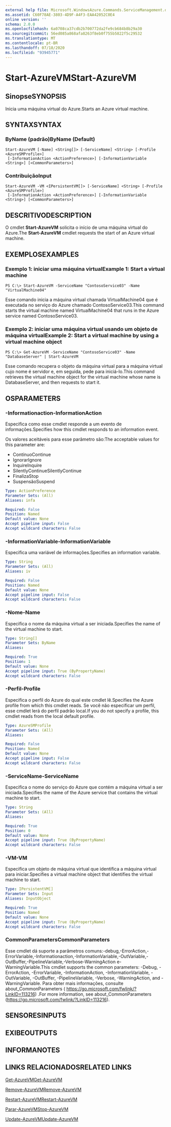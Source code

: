 ```yaml
---
external help file: Microsoft.WindowsAzure.Commands.ServiceManagement.dll-Help.xml
ms.assetid: C60F78AE-3803-4D9F-A4F3-EAA42052C0E4
online version: ''
schema: 2.0.0
ms.openlocfilehash: 6a0708ca37cdb2b700772da2fe9cb684b8b29a30
ms.sourcegitcommit: 56ed085a868afa8263f8eb0f755b5822f5c29532
ms.translationtype: MT
ms.contentlocale: pt-BR
ms.lasthandoff: 07/18/2020
ms.locfileid: "93945771"
---
```

# <span data-ttu-id="7cc36-101">Start-AzureVM</span><span class="sxs-lookup"><span data-stu-id="7cc36-101">Start-AzureVM</span></span>

## <span data-ttu-id="7cc36-102">Sinopse</span><span class="sxs-lookup"><span data-stu-id="7cc36-102">SYNOPSIS</span></span>
<span data-ttu-id="7cc36-103">Inicia uma máquina virtual do Azure.</span><span class="sxs-lookup"><span data-stu-id="7cc36-103">Starts an Azure virtual machine.</span></span>

## <span data-ttu-id="7cc36-104">SYNTAX</span><span class="sxs-lookup"><span data-stu-id="7cc36-104">SYNTAX</span></span>

### <span data-ttu-id="7cc36-105">ByName (padrão)</span><span class="sxs-lookup"><span data-stu-id="7cc36-105">ByName (Default)</span></span>
```
Start-AzureVM [-Name] <String[]> [-ServiceName] <String> [-Profile <AzureSMProfile>]
 [-InformationAction <ActionPreference>] [-InformationVariable <String>] [<CommonParameters>]
```

### <span data-ttu-id="7cc36-106">Contribuição</span><span class="sxs-lookup"><span data-stu-id="7cc36-106">Input</span></span>
```
Start-AzureVM -VM <IPersistentVM[]> [-ServiceName] <String> [-Profile <AzureSMProfile>]
 [-InformationAction <ActionPreference>] [-InformationVariable <String>] [<CommonParameters>]
```

## <span data-ttu-id="7cc36-107">DESCRITIVO</span><span class="sxs-lookup"><span data-stu-id="7cc36-107">DESCRIPTION</span></span>
<span data-ttu-id="7cc36-108">O cmdlet **Start-AzureVM** solicita o início de uma máquina virtual do Azure.</span><span class="sxs-lookup"><span data-stu-id="7cc36-108">The **Start-AzureVM** cmdlet requests the start of an Azure virtual machine.</span></span>

## <span data-ttu-id="7cc36-109">EXEMPLOS</span><span class="sxs-lookup"><span data-stu-id="7cc36-109">EXAMPLES</span></span>

### <span data-ttu-id="7cc36-110">Exemplo 1: iniciar uma máquina virtual</span><span class="sxs-lookup"><span data-stu-id="7cc36-110">Example 1: Start a virtual machine</span></span>
```
PS C:\> Start-AzureVM -ServiceName "ContosoService03" -Name "VirtualMachine04"
```

<span data-ttu-id="7cc36-111">Esse comando inicia a máquina virtual chamada VirtualMachine04 que é executada no serviço do Azure chamado ContosoService03.</span><span class="sxs-lookup"><span data-stu-id="7cc36-111">This command starts the virtual machine named VirtualMachine04 that runs in the Azure service named ContosoService03.</span></span>

### <span data-ttu-id="7cc36-112">Exemplo 2: iniciar uma máquina virtual usando um objeto de máquina virtual</span><span class="sxs-lookup"><span data-stu-id="7cc36-112">Example 2: Start a virtual machine by using a virtual machine object</span></span>
```
PS C:\> Get-AzureVM -ServiceName "ContosoService03" -Name "DatabaseServer" | Start-AzureVM
```

<span data-ttu-id="7cc36-113">Esse comando recupera o objeto da máquina virtual para a máquina virtual cujo nome é servidor e, em seguida, pede para iniciá-lo.</span><span class="sxs-lookup"><span data-stu-id="7cc36-113">This command retrieves the virtual machine object for the virtual machine whose name is DatabaseServer, and then requests to start it.</span></span>

## <span data-ttu-id="7cc36-114">OS</span><span class="sxs-lookup"><span data-stu-id="7cc36-114">PARAMETERS</span></span>

### <span data-ttu-id="7cc36-115">-Informationaction</span><span class="sxs-lookup"><span data-stu-id="7cc36-115">-InformationAction</span></span>
<span data-ttu-id="7cc36-116">Especifica como esse cmdlet responde a um evento de informações.</span><span class="sxs-lookup"><span data-stu-id="7cc36-116">Specifies how this cmdlet responds to an information event.</span></span>

<span data-ttu-id="7cc36-117">Os valores aceitáveis para esse parâmetro são:</span><span class="sxs-lookup"><span data-stu-id="7cc36-117">The acceptable values for this parameter are:</span></span>

- <span data-ttu-id="7cc36-118">Contínuo</span><span class="sxs-lookup"><span data-stu-id="7cc36-118">Continue</span></span>
- <span data-ttu-id="7cc36-119">Ignorar</span><span class="sxs-lookup"><span data-stu-id="7cc36-119">Ignore</span></span>
- <span data-ttu-id="7cc36-120">Inquire</span><span class="sxs-lookup"><span data-stu-id="7cc36-120">Inquire</span></span>
- <span data-ttu-id="7cc36-121">SilentlyContinue</span><span class="sxs-lookup"><span data-stu-id="7cc36-121">SilentlyContinue</span></span>
- <span data-ttu-id="7cc36-122">Finaliza</span><span class="sxs-lookup"><span data-stu-id="7cc36-122">Stop</span></span>
- <span data-ttu-id="7cc36-123">Suspensão</span><span class="sxs-lookup"><span data-stu-id="7cc36-123">Suspend</span></span>

```yaml
Type: ActionPreference
Parameter Sets: (All)
Aliases: infa

Required: False
Position: Named
Default value: None
Accept pipeline input: False
Accept wildcard characters: False
```

### <span data-ttu-id="7cc36-124">-InformationVariable</span><span class="sxs-lookup"><span data-stu-id="7cc36-124">-InformationVariable</span></span>
<span data-ttu-id="7cc36-125">Especifica uma variável de informações.</span><span class="sxs-lookup"><span data-stu-id="7cc36-125">Specifies an information variable.</span></span>

```yaml
Type: String
Parameter Sets: (All)
Aliases: iv

Required: False
Position: Named
Default value: None
Accept pipeline input: False
Accept wildcard characters: False
```

### <span data-ttu-id="7cc36-126">-Nome</span><span class="sxs-lookup"><span data-stu-id="7cc36-126">-Name</span></span>
<span data-ttu-id="7cc36-127">Especifica o nome da máquina virtual a ser iniciada.</span><span class="sxs-lookup"><span data-stu-id="7cc36-127">Specifies the name of the virtual machine to start.</span></span>

```yaml
Type: String[]
Parameter Sets: ByName
Aliases: 

Required: True
Position: 1
Default value: None
Accept pipeline input: True (ByPropertyName)
Accept wildcard characters: False
```

### <span data-ttu-id="7cc36-128">-Perfil</span><span class="sxs-lookup"><span data-stu-id="7cc36-128">-Profile</span></span>
<span data-ttu-id="7cc36-129">Especifica o perfil do Azure do qual este cmdlet lê.</span><span class="sxs-lookup"><span data-stu-id="7cc36-129">Specifies the Azure profile from which this cmdlet reads.</span></span>
<span data-ttu-id="7cc36-130">Se você não especificar um perfil, esse cmdlet lerá do perfil padrão local.</span><span class="sxs-lookup"><span data-stu-id="7cc36-130">If you do not specify a profile, this cmdlet reads from the local default profile.</span></span>

```yaml
Type: AzureSMProfile
Parameter Sets: (All)
Aliases: 

Required: False
Position: Named
Default value: None
Accept pipeline input: False
Accept wildcard characters: False
```

### <span data-ttu-id="7cc36-131">-ServiceName</span><span class="sxs-lookup"><span data-stu-id="7cc36-131">-ServiceName</span></span>
<span data-ttu-id="7cc36-132">Especifica o nome do serviço do Azure que contém a máquina virtual a ser iniciada.</span><span class="sxs-lookup"><span data-stu-id="7cc36-132">Specifies the name of the Azure service that contains the virtual machine to start.</span></span>

```yaml
Type: String
Parameter Sets: (All)
Aliases: 

Required: True
Position: 0
Default value: None
Accept pipeline input: True (ByPropertyName)
Accept wildcard characters: False
```

### <span data-ttu-id="7cc36-133">-VM</span><span class="sxs-lookup"><span data-stu-id="7cc36-133">-VM</span></span>
<span data-ttu-id="7cc36-134">Especifica um objeto de máquina virtual que identifica a máquina virtual para iniciar.</span><span class="sxs-lookup"><span data-stu-id="7cc36-134">Specifies a virtual machine object that identifies the virtual machine to start.</span></span>

```yaml
Type: IPersistentVM[]
Parameter Sets: Input
Aliases: InputObject

Required: True
Position: Named
Default value: None
Accept pipeline input: True (ByPropertyName)
Accept wildcard characters: False
```

### <span data-ttu-id="7cc36-135">CommonParameters</span><span class="sxs-lookup"><span data-stu-id="7cc36-135">CommonParameters</span></span>
<span data-ttu-id="7cc36-136">Esse cmdlet dá suporte a parâmetros comuns:-debug,-ErrorAction,-ErrorVariable,-Informationaction,-InformationVariable,-OutVariable,-OutBuffer,-PipelineVariable,-Verbose-WarningAction e-WarningVariable.</span><span class="sxs-lookup"><span data-stu-id="7cc36-136">This cmdlet supports the common parameters: -Debug, -ErrorAction, -ErrorVariable, -InformationAction, -InformationVariable, -OutVariable, -OutBuffer, -PipelineVariable, -Verbose, -WarningAction, and -WarningVariable.</span></span> <span data-ttu-id="7cc36-137">Para obter mais informações, consulte about_CommonParameters ( https://go.microsoft.com/fwlink/?LinkID=113216) .</span><span class="sxs-lookup"><span data-stu-id="7cc36-137">For more information, see about_CommonParameters (https://go.microsoft.com/fwlink/?LinkID=113216).</span></span>

## <span data-ttu-id="7cc36-138">SENSORES</span><span class="sxs-lookup"><span data-stu-id="7cc36-138">INPUTS</span></span>

## <span data-ttu-id="7cc36-139">EXIBE</span><span class="sxs-lookup"><span data-stu-id="7cc36-139">OUTPUTS</span></span>

## <span data-ttu-id="7cc36-140">INFORMA</span><span class="sxs-lookup"><span data-stu-id="7cc36-140">NOTES</span></span>

## <span data-ttu-id="7cc36-141">LINKS RELACIONADOS</span><span class="sxs-lookup"><span data-stu-id="7cc36-141">RELATED LINKS</span></span>

[<span data-ttu-id="7cc36-142">Get-AzureVM</span><span class="sxs-lookup"><span data-stu-id="7cc36-142">Get-AzureVM</span></span>](./Get-AzureVM.md)

[<span data-ttu-id="7cc36-143">Remove-AzureVM</span><span class="sxs-lookup"><span data-stu-id="7cc36-143">Remove-AzureVM</span></span>](./Remove-AzureVM.md)

[<span data-ttu-id="7cc36-144">Restart-AzureVM</span><span class="sxs-lookup"><span data-stu-id="7cc36-144">Restart-AzureVM</span></span>](./Restart-AzureVM.md)

[<span data-ttu-id="7cc36-145">Parar-AzureVM</span><span class="sxs-lookup"><span data-stu-id="7cc36-145">Stop-AzureVM</span></span>](./Stop-AzureVM.md)

[<span data-ttu-id="7cc36-146">Update-AzureVM</span><span class="sxs-lookup"><span data-stu-id="7cc36-146">Update-AzureVM</span></span>](./Update-AzureVM.md)


